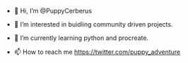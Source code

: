 - 👋 Hi, I’m @PuppyCerberus
- 👀 I’m interested in buidling community driven projects.
- 🌱 I’m currently learning python and procreate.

- 📫 How to reach me https://twitter.com/puppy_adventure

